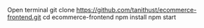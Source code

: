 Open terminal
git clone https://github.com/tanithust/ecommerce-frontend.git
cd ecommerce-frontend
npm install
npm start
